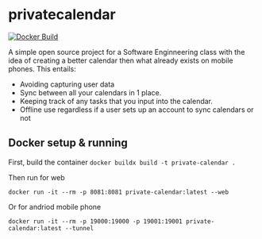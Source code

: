 # privatecalendar
[![Docker Build](https://github.com/ChicoState/privatecalendar/actions/workflows/docker-build.yml/badge.svg)](https://github.com/ChicoState/privatecalendar/actions/workflows/docker-build.yml)

A simple open source project for a Software Enginneering class with the idea of creating a better calendar then what already exists on mobile phones. This entails: 
 - Avoiding capturing user data
 - Sync between all your calendars in 1 place.
 - Keeping track of any tasks that you input into the calendar.
 - Offline use regardless if a user sets up an account to sync calendars or not

## Docker setup & running

First, build the container
```docker buildx build -t private-calendar .```

Then run for web

```docker run -it --rm -p 8081:8081 private-calendar:latest --web```

Or for andriod mobile phone

```docker run -it --rm -p 19000:19000 -p 19001:19001 private-calendar:latest --tunnel```
